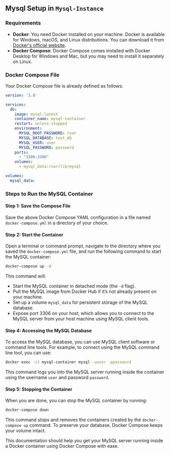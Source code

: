 ## Mysql Setup in `Mysql-Instance`

### Requirements
- **Docker**: You need Docker installed on your machine. Docker is available for Windows, macOS, and Linux distributions. You can download it from [Docker's official website](https://www.docker.com/get-started).
- **Docker Compose**: Docker Compose comes installed with Docker Desktop for Windows and Mac, but you may need to install it separately on Linux.

### Docker Compose File
Your Docker Compose file is already defined as follows:

```yaml
version: '3.8'

services:
  db:
    image: mysql:latest
    container_name: mysql-container
    restart: unless-stopped
    environment:
      MYSQL_ROOT_PASSWORD: root
      MYSQL_DATABASE: test_db
      MYSQL_USER: user
      MYSQL_PASSWORD: password
    ports:
      - "3306:3306"
    volumes:
      - mysql_data:/var/lib/mysql

volumes:
  mysql_data:
```

### Steps to Run the MySQL Container

#### Step 1: Save the Compose File
Save the above Docker Compose YAML configuration in a file named `docker-compose.yml` in a directory of your choice.

#### Step 2: Start the Container
Open a terminal or command prompt, navigate to the directory where you saved the `docker-compose.yml` file, and run the following command to start the MySQL container:

```bash
docker-compose up -d
```

This command will:
- Start the MySQL container in detached mode (the `-d` flag).
- Pull the MySQL image from Docker Hub if it’s not already present on your machine.
- Set up a volume `mysql_data` for persistent storage of the MySQL database.
- Expose port 3306 on your host, which allows you to connect to the MySQL server from your host machine using MySQL client tools.


#### Step 4: Accessing the MySQL Database
To access the MySQL database, you can use MySQL client software or command line tools. For example, to connect using the MySQL command line tool, you can use:

```bash
docker exec -it mysql-container mysql -uuser -ppassword
```

This command logs you into the MySQL server running inside the container using the username `user` and password `password`.

#### Step 5: Stopping the Container
When you are done, you can stop the MySQL container by running:

```bash
docker-compose down
```

This command stops and removes the containers created by the `docker-compose up` command. To preserve your database, Docker Compose keeps your volume intact.


This documentation should help you get your MySQL server running inside a Docker container using Docker Compose with ease.